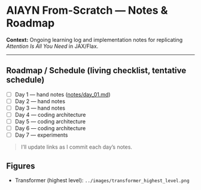 # AIAYN From-Scratch — Notes & Roadmap

**Context:** Ongoing learning log and implementation notes for replicating *Attention Is All You Need* in JAX/Flax.

---

## Roadmap / Schedule (living checklist, tentative schedule)
- [ ] Day 1 — hand notes ([notes/day_01.md](./day_01.md))
- [ ] Day 2 — hand notes
- [ ] Day 3 — hand notes
- [ ] Day 4 — coding architecture
- [ ] Day 5 — coding architecture
- [ ] Day 6 — coding architecture
- [ ] Day 7 — experiments

> I’ll update links as I commit each day’s notes.

## Figures
- Transformer (highest level): `../images/transformer_highest_level.png`
